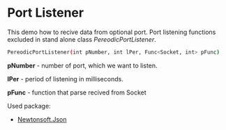 # Port Listener

This demo how to recive data from optional port. Port listening functions excluded in stand alone class *PereodicPortListener*.

```sh
PereodicPortListener(int pNumber, int lPer, Func<Socket, int> pFunc)
```
**pNumber** - number of port, which we want to listen.

**lPer** - period of listening in milliseconds.

**pFunc** - function that parse recived from Socket

Used package:
- [Newtonsoft.Json](https://github.com/JamesNK/Newtonsoft.Json)
